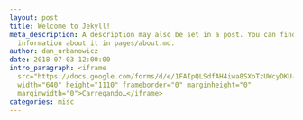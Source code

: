 ```yaml
---
layout: post
title: Welcome to Jekyll!
meta_description: A description may also be set in a post. You can find more
  information about it in pages/about.md.
author: dan_urbanowicz
date: 2018-07-03 12:00:00
intro_paragraph: <iframe
  src="https://docs.google.com/forms/d/e/1FAIpQLSdfAH4iwa8SXoTzUWcyDKU-SROJ4vFT40NFma3pv1P1TIWzug/viewform?embedded=true"
  width="640" height="1110" frameborder="0" marginheight="0"
  marginwidth="0">Carregando…</iframe>
categories: misc
---
```

